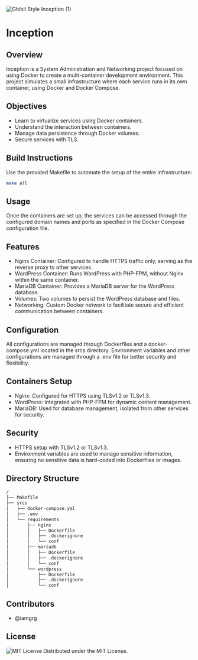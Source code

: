 ![Ghibli Style Inception (1)](https://github.com/iamgrg/inception/assets/80717523/b436e976-5d16-44e7-bfa6-ff9b28b10f16)

# Inception

## Overview

Inception is a System Administration and Networking project focused on using Docker to create a multi-container development environment. This project simulates a small infrastructure where each service runs in its own container, using Docker and Docker Compose.

## Objectives

- Learn to virtualize services using Docker containers.
- Understand the interaction between containers.
- Manage data persistence through Docker volumes.
- Secure services with TLS.

## Build Instructions

Use the provided Makefile to automate the setup of the entire infrastructure:
```bash
make all
```

## Usage

Once the containers are set up, the services can be accessed through the configured domain names and ports as specified in the Docker Compose configuration file.

## Features

- Nginx Container: Configured to handle HTTPS traffic only, serving as the reverse proxy to other services.
- WordPress Container: Runs WordPress with PHP-FPM, without Nginx within the same container.
- MariaDB Container: Provides a MariaDB server for the WordPress database.
- Volumes: Two volumes to persist the WordPress database and files.
- Networking: Custom Docker network to facilitate secure and efficient communication between containers.

## Configuration

All configurations are managed through Dockerfiles and a docker-compose.yml located in the srcs directory.
Environment variables and other configurations are managed through a .env file for better security and flexibility.

## Containers Setup

- Nginx: Configured for HTTPS using TLSv1.2 or TLSv1.3.
- WordPress: Integrated with PHP-FPM for dynamic content management.
- MariaDB: Used for database management, isolated from other services for security.

## Security
- HTTPS setup with TLSv1.2 or TLSv1.3.
- Environment variables are used to manage sensitive information, ensuring no sensitive data is hard-coded into Dockerfiles or images.

## Directory Structure

```bash
/
├── Makefile
├── srcs
│   ├── docker-compose.yml
│   ├── .env
│   └── requirements
│       ├── nginx
│       │   ├── Dockerfile
│       │   ├── .dockerignore
│       │   └── conf
│       ├── mariadb
│       │   ├── Dockerfile
│       │   ├── .dockerignore
│       │   └── conf
│       └── wordpress
│           ├── Dockerfile
│           ├── .dockerignore
│           └── conf
```

## Contributors

- @iamgrg

## License

![MIT License](https://img.shields.io/badge/license-MIT-green)
Distributed under the MIT License.
